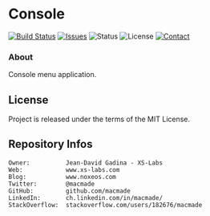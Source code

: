 Console
=======

[![Build Status](https://img.shields.io/travis/macmade/Console.svg?branch=master&style=flat)](https://travis-ci.org/macmade/Console)
[![Issues](http://img.shields.io/github/issues/macmade/Console.svg?style=flat)](https://github.com/macmade/Console/issues)
![Status](https://img.shields.io/badge/status-active-lightgray.svg?style=flat)
![License](https://img.shields.io/badge/license-mit-brightgreen.svg?style=flat)
[![Contact](https://img.shields.io/badge/contact-@macmade-blue.svg?style=flat)](https://twitter.com/macmade)

### About

Console menu application.

License
-------

Project is released under the terms of the MIT License.

Repository Infos
----------------

    Owner:			Jean-David Gadina - XS-Labs
    Web:			www.xs-labs.com
    Blog:			www.noxeos.com
    Twitter:		@macmade
    GitHub:			github.com/macmade
    LinkedIn:		ch.linkedin.com/in/macmade/
    StackOverflow:	stackoverflow.com/users/182676/macmade
